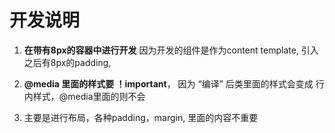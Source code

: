 # 开发说明

1. **在带有8px的容器中进行开发** 因为开发的组件是作为content template, 引入之后有8px的padding,  

2. **@media 里面的样式要 ！important**， 因为 “编译” 后类里面的样式会变成 行内样式，@media里面的则不会

3. 主要是进行布局，各种padding，margin, 里面的内容不重要
